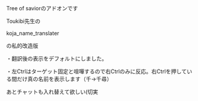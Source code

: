 Tree of saviorのアドオンです

Toukibi先生の

koja_name_translater

の私的改造版

・翻訳後の表示をデフォルトにしました。

・左Ctrlはターゲット固定と喧嘩するので右Ctrlのみに反応。右Ctrlを押している間だけ真の名前を表示します（千→千尋）

あとチャットも入れ替えて欲しい(切実
